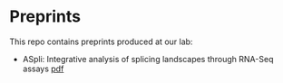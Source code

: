 # Preprints
This repo contains preprints produced at our lab:

* ASpli: Integrative analysis of splicing landscapes through RNA-Seq assays [ pdf ](https://github.com/chernolab/preprints/raw/main/ASpli.pdf)

